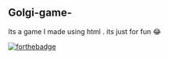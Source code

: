 ## Golgi-game-
Its a game I made using html . its just for fun 😂


[![forthebadge](https://forthebadge.com/images/badges/built-with-love.svg)](https://forthebadge.com)
